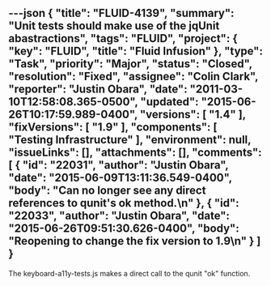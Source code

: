 ---json
{
  "title": "FLUID-4139",
  "summary": "Unit tests should make use of the jqUnit abastractions",
  "tags": "FLUID",
  "project": {
    "key": "FLUID",
    "title": "Fluid Infusion"
  },
  "type": "Task",
  "priority": "Major",
  "status": "Closed",
  "resolution": "Fixed",
  "assignee": "Colin Clark",
  "reporter": "Justin Obara",
  "date": "2011-03-10T12:58:08.365-0500",
  "updated": "2015-06-26T10:17:59.989-0400",
  "versions": [
    "1.4"
  ],
  "fixVersions": [
    "1.9"
  ],
  "components": [
    "Testing Infrastructure"
  ],
  "environment": null,
  "issueLinks": [],
  "attachments": [],
  "comments": [
    {
      "id": "22031",
      "author": "Justin Obara",
      "date": "2015-06-09T13:11:36.549-0400",
      "body": "Can no longer see any direct references to qunit's ok method.\n"
    },
    {
      "id": "22033",
      "author": "Justin Obara",
      "date": "2015-06-26T09:51:30.626-0400",
      "body": "Reopening to change the fix version to 1.9\n"
    }
  ]
}
---
The keyboard-a11y-tests.js makes a direct call to the qunit "ok" function.

        